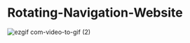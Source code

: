 # Rotating-Navigation-Website
![ezgif com-video-to-gif (2)](https://github.com/MirhatHamit/Rotating-Navigation-Website/assets/138917060/13f75e22-298f-4cc7-9f88-40f966bc3a83)
